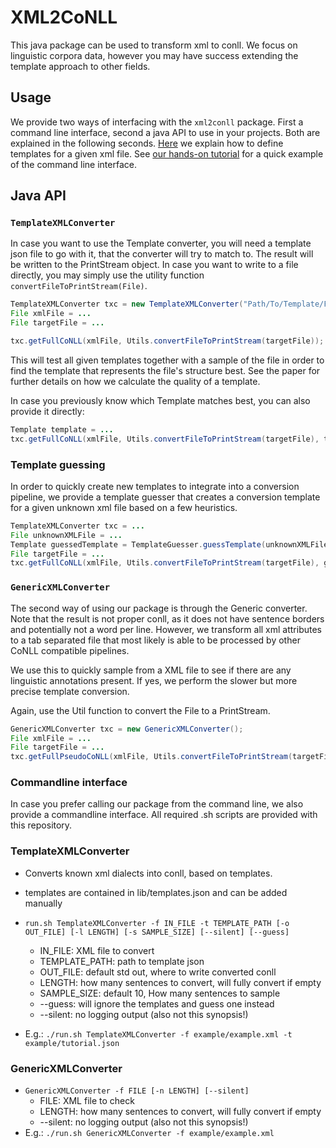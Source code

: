 # XML2CoNLL

This java package can be used to transform xml to conll. We focus on linguistic corpora data, however you may have success extending the template approach to other fields.

## Usage

We provide two ways of interfacing with the `xml2conll` package. First a command line interface, second a java API to use in your projects.
Both are explained in the following seconds. [Here](TEMPLATES.md) we explain how to define templates for a given xml file.
See [our hands-on tutorial](EXAMPLE.md) for a quick example of the command line interface.


## Java API

### `TemplateXMLConverter` 

In case you want to use the Template converter, you will need a template json file to go with it, that the converter
will try to match to.
The result will be written to the PrintStream object. In case you want to write to a file directly, you may simply use the utility function
`convertFileToPrintStream(File)`.

```java
TemplateXMLConverter txc = new TemplateXMLConverter("Path/To/Template/File");
File xmlFile = ...
File targetFile = ...

txc.getFullCoNLL(xmlFile, Utils.convertFileToPrintStream(targetFile));
```
This will test all given templates together with a sample of the file in order to find the template that represents
the file's structure best. See the paper for further details on how we calculate the quality of a template.
 
In case you previously know which Template matches best, you can also provide it directly:


```java
Template template = ...
txc.getFullCoNLL(xmlFile, Utils.convertFileToPrintStream(targetFile), template);
```

### Template guessing

In order to quickly create new templates to integrate into a conversion pipeline, we provide a template guesser
that creates a conversion template for a given unknown xml file based on a few heuristics. 
```java
TemplateXMLConverter txc = ...
File unknownXMLFile = ...
Template guessedTemplate = TemplateGuesser.guessTemplate(unknownXMLFile);
File targetFile = ...
txc.getFullCoNLL(xmlFile, Utils.convertFileToPrintStream(targetFile), guessedTemplate);
```


### `GenericXMLConverter`
The second way of using our package is through the Generic converter. Note that the result is not proper conll,
as it does not have sentence borders and potentially not a word per line. However, we transform all xml attributes
to a tab separated file that most likely is able to be processed by other CoNLL compatible pipelines. 

We use this to quickly sample from a XML file to see if there are any linguistic annotations present. If yes,
we perform the slower but more precise template conversion.

Again, use the Util function to convert the File to a PrintStream.
```java
GenericXMLConverter txc = new GenericXMLConverter();
File xmlFile = ...
File targetFile = ...
txc.getFullPseudoCoNLL(xmlFile, Utils.convertFileToPrintStream(targetFile));
```

### Commandline interface

In case you prefer calling our package from the command line, we also provide a commandline interface.
All required .sh scripts are provided with this repository. 

### TemplateXMLConverter
* Converts known xml dialects into conll, based on templates.
* templates are contained in lib/templates.json and can be added manually
* `run.sh TemplateXMLConverter -f IN_FILE -t TEMPLATE_PATH [-o OUT_FILE] [-l LENGTH] [-s SAMPLE_SIZE] [--silent] [--guess]`
  * IN_FILE: XML file to convert
  * TEMPLATE_PATH: path to template json
  * OUT_FILE: default std out, where to write converted conll
  * LENGTH: how many sentences to convert, will fully convert if empty
  * SAMPLE_SIZE: default 10, How many sentences to sample
  * --guess: will ignore the templates and guess one instead
  * --silent: no logging output (also not this synopsis!)

* E.g.: `./run.sh TemplateXMLConverter -f example/example.xml -t example/tutorial.json`



### GenericXMLConverter
* `GenericXMLConverter -f FILE [-n LENGTH] [--silent]`
  * FILE: XML file to check
  * LENGTH: how many sentences to convert, will fully convert if empty
  * --silent: no logging output (also not this synopsis!)
* E.g.: `./run.sh GenericXMLConverter -f example/example.xml`


